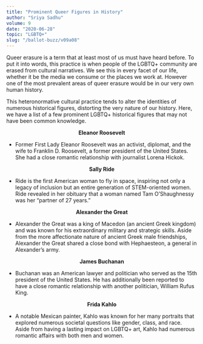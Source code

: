 ```yaml
---
title: "Prominent Queer Figures in History"
author: "Sriya Sadhu"
volume: 9
date: "2020-06-28"
topic: "LGBTQ+"
slug: "/ballot-buzz/v09a08"
---
```


Queer erasure is a term that at least most of us must have heard before. To put it into words, this practice is when people of the LGBTQ+ community are erased from cultural narratives. We see this in every facet of our life, whether it be the media we consume or the places we work at. However one of the most prevalent areas of queer erasure would be in our very own human history.

This heteronormative cultural practice tends to alter the identities of numerous historical figures, distorting the very nature of our history. Here, we have a list of a few prominent LGBTQ+ historical figures that may not have been common knowledge.

<div align="center"><b>Eleanor Roosevelt</b></div>

* Former First Lady Eleanor Roosevelt was an activist, diplomat, and the wife to Franklin D. Roosevelt, a former president of the United States. She had a close romantic relationship with journalist Lorena Hickok.

<div align="center"><b>Sally Ride</b></div>

* Ride is the first American woman to fly in space, inspiring not only a legacy of inclusion but an entire generation of STEM-oriented women. Ride revealed in her obituary that a woman named Tam O’Shaughnessy was her “partner of 27 years.”

<div align="center"><b>Alexander the Great</b></div>

* Alexander the Great was a king of Macedon (an ancient Greek kingdom) and was known for his extraordinary military and strategic skills. Aside from the more affectionate nature of ancient Greek male friendships, Alexander the Great shared a close bond with Hephaesteon, a general in Alexander’s army.

<div align="center"><b>James Buchanan</b></div>

* Buchanan was an American lawyer and politician who served as the 15th president of the United States. He has additionally been reported to have a close romantic relationship with another politician, William Rufus King.

<div align="center"><b>Frida Kahlo</b></div>

* A notable Mexican painter, Kahlo was known for her many portraits that explored numerous societal questions like gender, class, and race. Aside from having a lasting impact on LGBTQ+ art, Kahlo had numerous romantic affairs with both men and women.